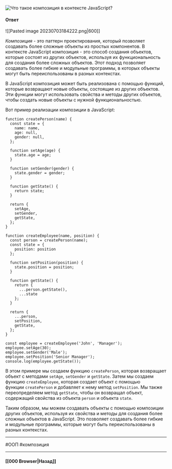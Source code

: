 ![Что такое композиция в контексте JavaScript?](https://youtu.be/54C3u9aCtoU?t=31)

#### Ответ

![[Pasted image 20230703184222.png|600]]

*Композиция* - это паттерн проектирования, который позволяет создавать более сложные объекты из простых компонентов. В контексте JavaScript композиция - это способ создания объектов, которые состоят из других объектов, используя их функциональность для создания более сложных объектов. Этот подход позволяет создавать более гибкие и модульные программы, в которых объекты могут быть переиспользованы в разных контекстах.

В JavaScript композиция может быть реализована с помощью функций, которые возвращают новые объекты, состоящие из других объектов. Эти функции могут использовать свойства и методы других объектов, чтобы создать новые объекты с нужной функциональностью.

Вот пример реализации композиции в JavaScript:

```
function createPerson(name) {
  const state = {
    name: name,
    age: null,
    gender: null,
  };

  function setAge(age) {
    state.age = age;
  }

  function setGender(gender) {
    state.gender = gender;
  }

  function getState() {
    return state;
  }

  return {
    setAge,
    setGender,
    getState,
  };
}

function createEmployee(name, position) {
  const person = createPerson(name);
  const state = {
    position: position
  };

  function setPosition(position) {
    state.position = position;
  }

  function getState() {
    return {
      ...person.getState(),
      ...state
    };
  }

  return {
    ...person,
    setPosition,
    getState,
  };
}

const employee = createEmployee('John', 'Manager');
employee.setAge(30);
employee.setGender('Male');
employee.setPosition('Senior Manager');
console.log(employee.getState());
```

В этом примере мы создаем функцию `createPerson`, которая возвращает объект с методами `setAge`, `setGender` и `getState`. Затем мы создаем функцию `createEmployee`, которая создает объект с помощью функции `createPerson` и добавляет к нему метод `setPosition`. Мы также переопределяем метод `getState`, чтобы он возвращал объект, содержащий свойства из объекта `person` и объекта `state`.

Таким образом, мы можем создавать объекты с помощью композиции других объектов, используя их свойства и методы для создания более сложных объектов в JavaScript. Это позволяет создавать более гибкие и модульные программы, которые могут быть переиспользованы в разных контекстах.

___
#ООП #композиция 

___

#### [[000 Browser|Назад]]